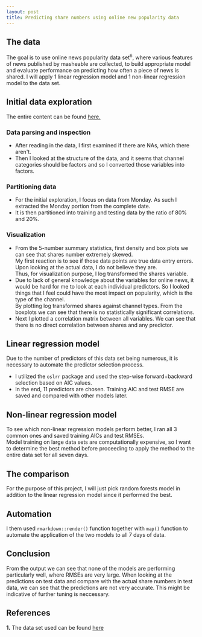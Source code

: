 ```yaml
---
layout: post
title: Predicting share numbers using online new popularity data
---
```

## The data
The goal is to use online news popularity data set<sup>6</sup>, where various features of news published by masheable are collected, to build appropriate model and evaluate performance on predicting how often a piece of news is shared. I will apply 1 linear regression model and 1 non-linear regression model to the data set.    

## Initial data exploration
The entire content can be found [here.](https://github.com/yz201906/SST558_project2)

### Data parsing and inspection
* After reading in the data, I first examined if there are NAs, which there aren't.  
* Then I looked at the structure of the data, and it seems that channel categories should be factors and so I converted those variables into factors.  

### Partitioning data
* For the initial exploration, I focus on data from Monday. As such I extracted the Monday portion from the complete date.  
* It is then partitioned into training and testing data by the ratio of 80% and 20%.  

### Visualization
* From the 5-number summary statistics, first density and box plots we can see that shares number extremely skewed.  
My first reaction is to see if those data points are true data entry errors. Upon looking at the actual data, I do not believe they are.  
Thus, for visualization purpose, I log transformed the shares variable.  
* Due to lack of general knowledge about the variables for online news, it would be hard for me to look at each individual predictors. So I looked things that I feel could have the most impact on popularity, which is the type of the channel.  
By plotting log transformed shares against channel types. From the boxplots we can see that there is no statistically significant correlations.  
* Next I plotted a correlation matrix between all variables. We can see that there is no direct correlation between shares and any predictor.  

## Linear regression model
Due to the number of predictors of this data set being numerous, it is necessary to automate the predictor selection process.  
* I utilized the `oslrr` package and used the step-wise forward+backward selection based on AIC values.  
* In the end, 11 predictors are chosen. Training AIC and test RMSE are saved and compared with other models later.  

## Non-linear regression model
To see which non-linear regression models perform better, I ran all 3 common ones and saved training AICs and test RMSEs.  
Model training on large data sets are computationally expensive, so I want to determine the best method before proceeding to apply the method to the entire data set for all seven days.  

## The comparison
For the purpose of this project, I will just pick random forests model in addition to the linear regression model since it performed the best.  

## Automation
I them used `rmarkdown::render()` function together with `map()` function to automate the application of the two models to all 7 days of data.  

## Conclusion
From the output we can see that none of the models are performing particularly well, where RMSEs are very large. When looking at the predictions on test data and compare with the actual share numbers in test data, we can see that the predictions are not very accurate.  This might be indicative of further tuning is neccessary.  

## References
**1.** The data set used can be found [here](https://archive.ics.uci.edu/ml/datasets/Online+News+Popularity)
